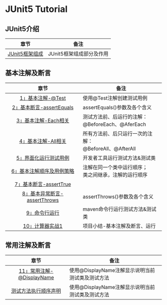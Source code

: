 # JUnit5 Tutorial

## JUnit5介绍
|章节|备注|
|:-:| --- |
|[JUnit5框架组成](/archives/junit01)|JUnit5框架组成部分及作用|


## 基本注解及断言
|章节|备注|
|:-:| --- |
|[1」基本注解-@Test](/archives/junit07)|使用@Test注解创建测试用例|
|[2」基本断言-assertEquals](/archives/junit09)|assertEquals()参数及各个含义|
|[3」基本注解-Each相关](/archives/junit10)|测试方法前、后运行的注解：<br>@BeforeEach、@AferEach|
|[4」基本注解-All相关](/archives/junit11)|所有方法前、后只运行一次的注解：<br>@BeforeAll、@AfterAll|
|[5」界面化运行测试用例](/archives/junit08)|开发者工具运行测试方法&测试类|
|[6」基本注解顺序及用例策略](/archives/junit12)|注解在同一个类中运行顺序；<br>类之间继承，注解的运行顺序|
|[7」基本断言-assertTrue](/archives/junit13)|
|[8」基本异常断言-assertThrows](/archives/junit13)|assertThrows()参数及各个含义|
|[9」命令行运行](/archives/junit14)|maven命令行运行测试方法&测试类|
|[10」计算器实战1](/archives/junit07)|项目小结-基本注解及断言、运行|


## 常用注解及断言
|章节|备注|
|:-:| --- |
|[11」常用注解-@DisplayName](/archives/junit07)|使用@DisplayName注解显示说明当前测试类及测试方法|
|[测试方法执行顺序声明](/archives/junit07)|使用@DisplayName注解显示说明当前测试类及测试方法|